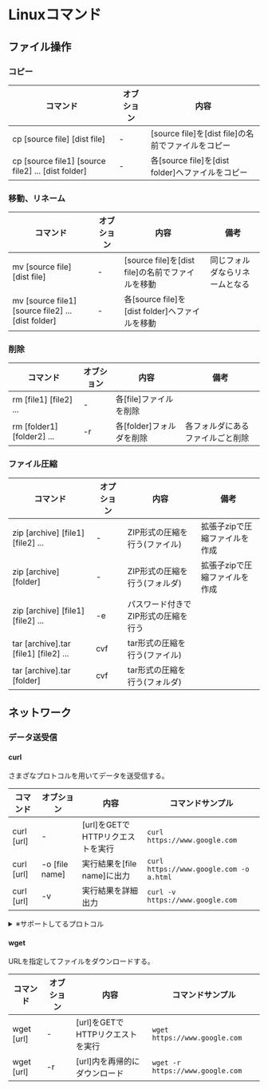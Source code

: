 # Linuxコマンド

## ファイル操作

### コピー

|                      コマンド                      | オブション |                        内容                        |
| -------------------------------------------------- | ---------- | -------------------------------------------------- |
| cp [source file] [dist file]                       | -          | [source file]を[dist file]の名前でファイルをコピー |
| cp [source file1] [source file2] ... [dist folder] | -          | 各[source file]を[dist folder]へファイルをコピー   |

### 移動、リネーム

|                      コマンド                      | オブション |                       内容                       |              備考              |
| -------------------------------------------------- | ---------- | ------------------------------------------------ | ------------------------------ |
| mv [source file] [dist file]                       | -          | [source file]を[dist file]の名前でファイルを移動 | 同じフォルダならリネームとなる |
| mv [source file1] [source file2] ... [dist folder] | -          | 各[source file]を[dist folder]へファイルを移動   |                                |

### 削除

|          コマンド          | オブション |           内容           |               備考               |
| -------------------------- | ---------- | ------------------------ | -------------------------------- |
| rm [file1] [file2] ...     | -          | 各[file]ファイルを削除   |                                  |
| rm [folder1] [folder2] ... | -r         | 各[folder]フォルダを削除 | 各フォルダにあるファイルごと削除 |

### ファイル圧縮

|               コマンド                | オプション |                内容                 |             備考              |
| ------------------------------------- | ---------- | ----------------------------------- | ----------------------------- |
| zip [archive] [file1] [file2] ...     | -          | ZIP形式の圧縮を行う(ファイル)       | 拡張子zipで圧縮ファイルを作成 |
| zip [archive] [folder]                | -          | ZIP形式の圧縮を行う(フォルダ)       | 拡張子zipで圧縮ファイルを作成 |
| zip [archive] [file1] [file2] ...     | -e         | パスワード付きでZIP形式の圧縮を行う |                               |
| tar [archive].tar [file1] [file2] ... | cvf        | tar形式の圧縮を行う(ファイル)       |                               |
| tar [archive].tar [folder]            | cvf        | tar形式の圧縮を行う(フォルダ)       |                               |

## ネットワーク

### データ送受信

#### curl

さまざなプロトコルを用いてデータを送受信する。

|  コマンド  |   オブション   |               内容               |            コマンドサンプル             |
| ---------- | -------------- | -------------------------------- | --------------------------------------- |
| curl [url] | -              | [url]をGETでHTTPリクエストを実行 | `curl https://www.google.com`           |
| curl [url] | -o [file name] | 実行結果を[file name]に出力      | `curl https://www.google.com -o a.html` |
| curl [url] | -v             | 実行結果を詳細出力               | `curl -v https://www.google.com`        |

<details>
<summary>※サポートしてるプロトコル</summary>

- HTTP/HTTPS
- FTP/FTPS/SFTP
- POP3(S)/SMTP(S)/IMAP(S)
- DICT
- FILE
- GOPHER
- LDAP(S)
- RTMP
- RTSP
- SCP
- TELNET
- TFTP
</details>

#### wget

URLを指定してファイルをダウンロードする。

|  コマンド  | オブション |               内容               |         コマンドサンプル         |
| ---------- | ---------- | -------------------------------- | -------------------------------- |
| wget [url] | -          | [url]をGETでHTTPリクエストを実行 | `wget https://www.google.com`    |
| wget [url] | -r         | [url]内を再帰的にダウンロード    | `wget -r https://www.google.com` |